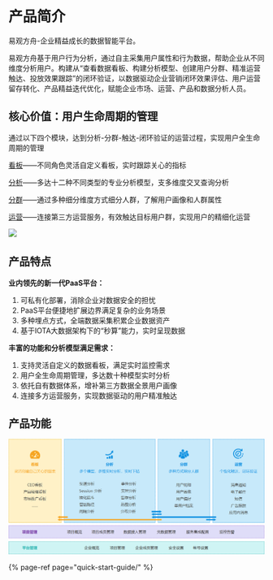 # 产品简介

易观方舟-企业精益成长的数据智能平台。

易观方舟基于用户行为分析，通过自主采集用户属性和行为数据，帮助企业从不同维度分析用户。构建从“查看数据看板、构建分析模型、创建用户分群、精准运营触达、投放效果跟踪”的闭环验证，以数据驱动企业营销闭环效果评估、用户运营留存转化、产品精益迭代优化，赋能企业市场、运营、产品和数据分析人员。

## 核心价值：用户生命周期的管理

通过以下四个模块，达到分析-分群-触达-闭环验证的运营过程，实现用户全生命周期的管理

[看板](features/dashboard.md)——不同角色灵活自定义看板，实时跟踪关心的指标

[分析](features/analytics/)——多达十二种不同类型的专业分析模型，支多维度交叉查询分析

[分群](features/segmentation/)——通过多种细分维度方式细分人群，了解用户画像和人群属性

[运营](features/operation/)——连接第三方运营服务，有效触达目标用户群，实现用户的精细化运营

![ ](https://imguserradar.analysys.cn/fangzhou/sysImg/201706141931230718.png)

## 产品特点

**业内领先的新一代PaaS平台：**

1. 可私有化部署，消除企业对数据安全的担忧
2. PaaS平台便捷地扩展边界满足复杂的业务场景
3. 多种埋点方式，全端数据采集积累企业数据资产
4. 基于IOTA大数据架构下的“秒算”能力，实时呈现数据

**丰富的功能和分析模型满足需求：**

1. 支持灵活自定义的数据看板，满足实时监控需求
2. 用户全生命周期管理，多达数十种模型实时分析
3. 依托自有数据体系，增补第三方数据全景用户画像
4. 连接多方运营服务，实现数据驱动的用户精准触达

## 产品功能

![](.gitbook/assets/image%20%2891%29.png)

{% page-ref page="quick-start-guide/" %}

